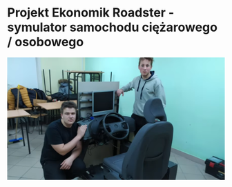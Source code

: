 # Projekt Ekonomik Roadster - symulator samochodu ciężarowego / osobowego

![Screenshot](picture.png)
